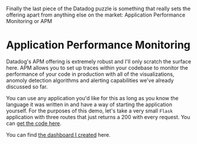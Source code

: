 Finally the last piece of the Datadog puzzle is something that really sets the offering apart from anything else on the market: Application Performance Monitoring or APM


# Application Performance Monitoring

Datadog's APM offering is extremely robust and I'll only scratch the surface here. APM allows you to set up traces within your codebase to monitor the performance of your code in production with all of the visualizations, anomoly detection algorithms and alerting capabilities we've already discussed so far.

You can use any application you'd like for this as long as you know the language it was written in and have a way of starting the application yourself. For the purposes of this demo, let's take a very small `Flask` application with three routes that just returns a 200 with every request. You can [get the code here](./app.py).


You can find [the dashboard I created](https://app.datadoghq.com/dashboard/qgp-qjj-7ap?from_ts=1587139760095&live=true&to_ts=1587143360095) here.
